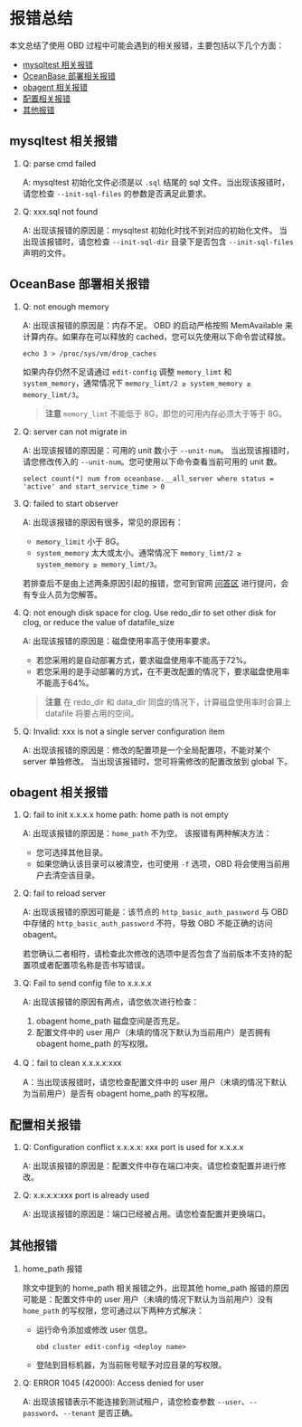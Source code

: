 # 报错总结

本文总结了使用 OBD 过程中可能会遇到的相关报错，主要包括以下几个方面：

- [mysqltest 相关报错](../6.error-messages-in-obd.md/#mysqltest-相关报错)
- [OceanBase 部署相关报错](../6.error-messages-in-obd.md/#oceanbase-部署相关报错)
- [obagent 相关报错](../6.error-messages-in-obd.md/#obagent-相关报错)
- [配置相关报错](../6.error-messages-in-obd.md/#配置相关报错)
- [其他报错](../6.error-messages-in-obd.md/#其他报错)

## mysqltest 相关报错

1. Q: parse cmd failed

   A: mysqltest 初始化文件必须是以 `.sql` 结尾的 sql 文件。当出现该报错时，请您检查 `--init-sql-files` 的参数是否满足此要求。

2. Q: xxx.sql not found

   A: 出现该报错的原因是：mysqltest 初始化时找不到对应的初始化文件。
   当出现该报错时，请您检查 `--init-sql-dir` 目录下是否包含 `--init-sql-files` 声明的文件。

## OceanBase 部署相关报错

1. Q: not enough memory

   A: 出现该报错的原因是：内存不足。
   OBD 的启动严格按照 MemAvailable 来计算内存。如果存在可以释放的 cached，您可以先使用以下命令尝试释放。

   ```shell
   echo 3 > /proc/sys/vm/drop_caches
   ```

   如果内存仍然不足请通过 `edit-config` 调整 `memory_limt` 和 `system_memory`，通常情况下 `memory_limt/2 ≥ system_memory ≥ memory_limt/3`。

   > **注意**
   > `memory_limt` 不能低于 8G，即您的可用内存必须大于等于 8G。

2. Q: server can not migrate in

   A: 出现该报错的原因是：可用的 unit 数小于 `--unit-num`。
   当出现该报错时，请您修改传入的 `--unit-num`。您可使用以下命令查看当前可用的 unit 数。

   ```mysql
   select count(*) num from oceanbase.__all_server where status = 'active' and start_service_time > 0
   ```

3. Q: failed to start observer

   A: 出现该报错的原因有很多，常见的原因有：

   - `memory_limit` 小于 8G。
   - `system_memory` 太大或太小。通常情况下 `memory_limt/2 ≥ system_memory ≥ memory_limt/3`。

   若排查后不是由上述两条原因引起的报错，您可到官网 [问答区](https://open.oceanbase.com/answer) 进行提问，会有专业人员为您解答。

4. Q: not enough disk space for clog. Use redo_dir to set other disk for clog, or reduce the value of datafile_size

   A: 出现该报错的原因是：磁盘使用率高于使用率要求。
   - 若您采用的是自动部署方式，要求磁盘使用率不能高于72%。
   - 若您采用的是手动部署的方式，在不更改配置的情况下，要求磁盘使用率不能高于64%。

   > **注意**
   > 在 redo_dir 和 data_dir 同盘的情况下，计算磁盘使用率时会算上 datafile 将要占用的空间。

5. Q: Invalid: xxx is not a single server configuration item

   A: 出现该报错的原因是：修改的配置项是一个全局配置项，不能对某个 server 单独修改。
   当出现该报错时，您可将需修改的配置改放到 global 下。

## obagent 相关报错

1. Q: fail to init x.x.x.x home path: home path is not empty

   A: 出现该报错的原因是：`home_path` 不为空。
   该报错有两种解决方法：
   - 您可选择其他目录。
   - 如果您确认该目录可以被清空，也可使用 `-f` 选项，OBD 将会使用当前用户去清空该目录。

2. Q: fail to reload server

   A: 出现该报错的原因可能是：该节点的 `http_basic_auth_password` 与 OBD 中存储的 `http_basic_auth_password` 不符，导致 OBD 不能正确的访问 obagent。

   若您确认二者相符，请检查此次修改的选项中是否包含了当前版本不支持的配置项或者配置项名称是否书写错误。

3. Q: Fail to send config file to x.x.x.x

   A: 出现该报错的原因有两点，请您依次进行检查：
   1. obagent home_path 磁盘空间是否充足。
   2. 配置文件中的 user 用户（未填的情况下默认为当前用户）是否拥有 obagent home_path 的写权限。

4. Q：fail to clean x.x.x.x:xxx

   A：当出现该报错时，请您检查配置文件中的 user 用户（未填的情况下默认为当前用户）是否有 obagent home_path 的写权限。

## 配置相关报错

1. Q: Configuration conflict x.x.x.x: xxx port is used for x.x.x.x

   A: 出现该报错的原因是：配置文件中存在端口冲突。请您检查配置并进行修改。

2. Q: x.x.x.x:xxx port is already used

   A: 出现该报错的原因是：端口已经被占用。请您检查配置并更换端口。

## 其他报错

1. home_path 报错

   除文中提到的 home_path 相关报错之外，出现其他 home_path 报错的原因可能是：配置文件中的 user 用户（未填的情况下默认为当前用户）没有 `home_path` 的写权限，您可通过以下两种方式解决：
   - 运行命令添加或修改 user 信息。

     ```shell
     obd cluster edit-config <deploy name>
     ```

   - 登陆到目标机器，为当前账号赋予对应目录的写权限。

2. Q: ERROR 1045 (42000): Access denied for user

   A: 出现该报错表示不能连接到测试租户，请您检查参数 `--user`、`--password`、`--tenant` 是否正确。
